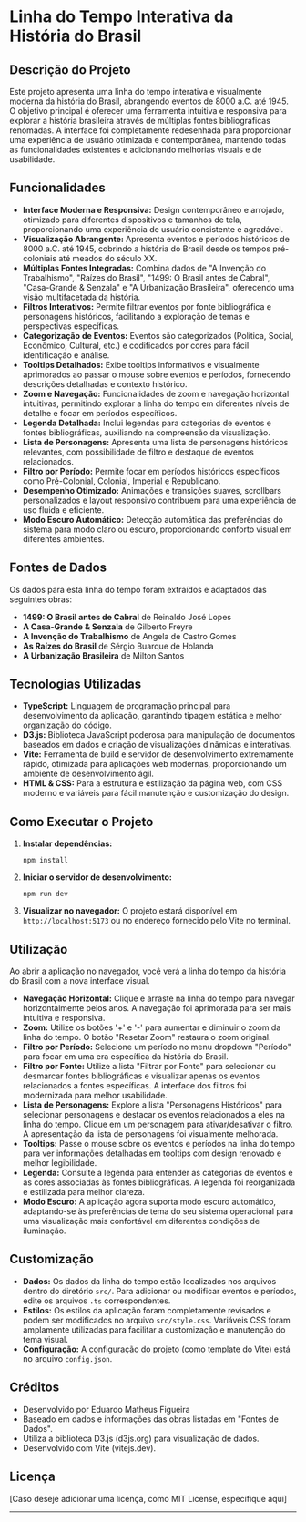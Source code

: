 # Linha do Tempo Interativa da História do Brasil

## Descrição do Projeto

Este projeto apresenta uma linha do tempo interativa e visualmente moderna da história do Brasil, abrangendo eventos de 8000 a.C. até 1945. O objetivo principal é oferecer uma ferramenta intuitiva e responsiva para explorar a história brasileira através de múltiplas fontes bibliográficas renomadas. A interface foi completamente redesenhada para proporcionar uma experiência de usuário otimizada e contemporânea, mantendo todas as funcionalidades existentes e adicionando melhorias visuais e de usabilidade.

## Funcionalidades

*   **Interface Moderna e Responsiva:** Design contemporâneo e arrojado, otimizado para diferentes dispositivos e tamanhos de tela, proporcionando uma experiência de usuário consistente e agradável.
*   **Visualização Abrangente:** Apresenta eventos e períodos históricos de 8000 a.C. até 1945, cobrindo a história do Brasil desde os tempos pré-coloniais até meados do século XX.
*   **Múltiplas Fontes Integradas:** Combina dados de "A Invenção do Trabalhismo", "Raízes do Brasil", "1499: O Brasil antes de Cabral", "Casa-Grande & Senzala" e "A Urbanização Brasileira", oferecendo uma visão multifacetada da história.
*   **Filtros Interativos:** Permite filtrar eventos por fonte bibliográfica e personagens históricos, facilitando a exploração de temas e perspectivas específicas.
*   **Categorização de Eventos:** Eventos são categorizados (Política, Social, Econômico, Cultural, etc.) e codificados por cores para fácil identificação e análise.
*   **Tooltips Detalhados:** Exibe tooltips informativos e visualmente aprimorados ao passar o mouse sobre eventos e períodos, fornecendo descrições detalhadas e contexto histórico.
*   **Zoom e Navegação:** Funcionalidades de zoom e navegação horizontal intuitivas, permitindo explorar a linha do tempo em diferentes níveis de detalhe e focar em períodos específicos.
*   **Legenda Detalhada:** Inclui legendas para categorias de eventos e fontes bibliográficas, auxiliando na compreensão da visualização.
*   **Lista de Personagens:** Apresenta uma lista de personagens históricos relevantes, com possibilidade de filtro e destaque de eventos relacionados.
*   **Filtro por Período:** Permite focar em períodos históricos específicos como Pré-Colonial, Colonial, Imperial e Republicano.
*   **Desempenho Otimizado:** Animações e transições suaves, scrollbars personalizados e layout responsivo contribuem para uma experiência de uso fluida e eficiente.
*   **Modo Escuro Automático:** Detecção automática das preferências do sistema para modo claro ou escuro, proporcionando conforto visual em diferentes ambientes.

## Fontes de Dados

Os dados para esta linha do tempo foram extraídos e adaptados das seguintes obras:

*   **1499: O Brasil antes de Cabral** de Reinaldo José Lopes
*   **A Casa-Grande & Senzala** de Gilberto Freyre
*   **A Invenção do Trabalhismo** de Angela de Castro Gomes
*   **As Raízes do Brasil** de Sérgio Buarque de Holanda
*   **A Urbanização Brasileira** de Milton Santos

## Tecnologias Utilizadas

*   **TypeScript:** Linguagem de programação principal para desenvolvimento da aplicação, garantindo tipagem estática e melhor organização do código.
*   **D3.js:** Biblioteca JavaScript poderosa para manipulação de documentos baseados em dados e criação de visualizações dinâmicas e interativas.
*   **Vite:** Ferramenta de build e servidor de desenvolvimento extremamente rápido, otimizada para aplicações web modernas, proporcionando um ambiente de desenvolvimento ágil.
*   **HTML & CSS:** Para a estrutura e estilização da página web, com CSS moderno e variáveis para fácil manutenção e customização do design.

## Como Executar o Projeto

1.  **Instalar dependências:**
    ```shell
    npm install
    ```
2.  **Iniciar o servidor de desenvolvimento:**
    ```shell
    npm run dev
    ```
3.  **Visualizar no navegador:**
    O projeto estará disponível em `http://localhost:5173` ou no endereço fornecido pelo Vite no terminal.

## Utilização

Ao abrir a aplicação no navegador, você verá a linha do tempo da história do Brasil com a nova interface visual.

*   **Navegação Horizontal:** Clique e arraste na linha do tempo para navegar horizontalmente pelos anos. A navegação foi aprimorada para ser mais intuitiva e responsiva.
*   **Zoom:** Utilize os botões '+' e '-' para aumentar e diminuir o zoom da linha do tempo. O botão "Resetar Zoom" restaura o zoom original.
*   **Filtro por Período:** Selecione um período no menu dropdown "Período" para focar em uma era específica da história do Brasil.
*   **Filtro por Fonte:** Utilize a lista "Filtrar por Fonte" para selecionar ou desmarcar fontes bibliográficas e visualizar apenas os eventos relacionados a fontes específicas. A interface dos filtros foi modernizada para melhor usabilidade.
*   **Lista de Personagens:** Explore a lista "Personagens Históricos" para selecionar personagens e destacar os eventos relacionados a eles na linha do tempo. Clique em um personagem para ativar/desativar o filtro. A apresentação da lista de personagens foi visualmente melhorada.
*   **Tooltips:** Passe o mouse sobre os eventos e períodos na linha do tempo para ver informações detalhadas em tooltips com design renovado e melhor legibilidade.
*   **Legenda:** Consulte a legenda para entender as categorias de eventos e as cores associadas às fontes bibliográficas. A legenda foi reorganizada e estilizada para melhor clareza.
*   **Modo Escuro:** A aplicação agora suporta modo escuro automático, adaptando-se às preferências de tema do seu sistema operacional para uma visualização mais confortável em diferentes condições de iluminação.

## Customização

*   **Dados:** Os dados da linha do tempo estão localizados nos arquivos dentro do diretório `src/`. Para adicionar ou modificar eventos e períodos, edite os arquivos `.ts` correspondentes.
*   **Estilos:** Os estilos da aplicação foram completamente revisados e podem ser modificados no arquivo `src/style.css`. Variáveis CSS foram amplamente utilizadas para facilitar a customização e manutenção do tema visual.
*   **Configuração:** A configuração do projeto (como template do Vite) está no arquivo `config.json`.

## Créditos

*   Desenvolvido por Eduardo Matheus Figueira
*   Baseado em dados e informações das obras listadas em "Fontes de Dados".
*   Utiliza a biblioteca D3.js (d3js.org) para visualização de dados.
*   Desenvolvido com Vite (vitejs.dev).

## Licença

[Caso deseje adicionar uma licença, como MIT License, especifique aqui]

---
